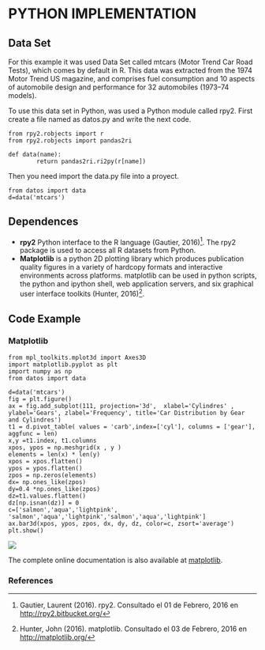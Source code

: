 # PYTHON IMPLEMENTATION 


## Data Set

For this example it was used Data Set called mtcars (Motor Trend Car Road Tests), which comes by default in R. This data was extracted from the 1974 Motor Trend US magazine, and comprises fuel consumption and 10 aspects of automobile design and performance for 32 automobiles (1973–74 models). 

To use this data set in Python, was used a Python module called rpy2. First create a file named as datos.py and write the next code.


~~~~{.python}
from rpy2.robjects import r
from rpy2.robjects import pandas2ri

def data(name):
        return pandas2ri.ri2py(r[name])
~~~~~~~~~~~~~



Then you need import the data.py file into a proyect.


~~~~{.python}
from datos import data
d=data('mtcars')
~~~~~~~~~~~~~




## Dependences

* **rpy2** Python interface to the R language (Gautier, 2016)[^1]. The rpy2 package is used to access all R datasets from Python.
* **Matplotlib** is a python 2D plotting library which produces publication quality figures in a variety of hardcopy formats and interactive environments across platforms. matplotlib can be used in python scripts, the python and ipython shell, web application servers, and six graphical user interface toolkits (Hunter, 2016)[^2].


## Code Example


### Matplotlib


~~~~{.python}
from mpl_toolkits.mplot3d import Axes3D
import matplotlib.pyplot as plt
import numpy as np
from datos import data

d=data('mtcars')
fig = plt.figure()
ax = fig.add_subplot(111, projection='3d',  xlabel='Cylindres' ,
ylabel='Gears', zlabel='Frequency', title='Car Distribution by Gear
and Cylindres')
t1 = d.pivot_table( values = 'carb',index=['cyl'], columns = ['gear'],
aggfunc = len)
x,y =t1.index, t1.columns
xpos, ypos = np.meshgrid(x , y )
elements = len(x) * len(y)
xpos = xpos.flatten()
ypos = ypos.flatten()
zpos = np.zeros(elements)
dx= np.ones_like(zpos)
dy=0.4 *np.ones_like(zpos)
dz=t1.values.flatten()
dz[np.isnan(dz)] = 0
c=['salmon','aqua','lightpink',
'salmon','aqua','lightpink','salmon','aqua','lightpink']
ax.bar3d(xpos, ypos, zpos, dx, dy, dz, color=c, zsort='average')
plt.show()
~~~~~~~~~~~~~

![](figures/A35Isometric_Bar_ChartPy_figure3_1.png)


The complete online documentation is also available at [matplotlib](http://matplotlib.org/contents.html).


### References

[^1]: Gautier, Laurent (2016). rpy2. Consultado el 01 de Febrero, 2016 en http://rpy2.bitbucket.org/
[^2]: Hunter, John (2016). matplotlib. Consultado el 03 de Febrero, 2016 en http://matplotlib.org/

